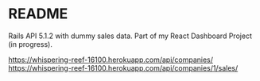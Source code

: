 # README

Rails API 5.1.2 with dummy sales data. Part of my React Dashboard Project (in progress). 

   
https://whispering-reef-16100.herokuapp.com/api/companies/   
https://whispering-reef-16100.herokuapp.com/api/companies/1/sales/
